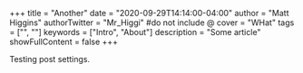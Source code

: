 +++
title = "Another"
date = "2020-09-29T14:14:00-04:00"
author = "Matt Higgins"
authorTwitter = "Mr_Higgi" #do not include @
cover = "WHat"
tags = ["", ""]
keywords = ["Intro", "About"]
description = "Some article"
showFullContent = false
+++

Testing post settings.
